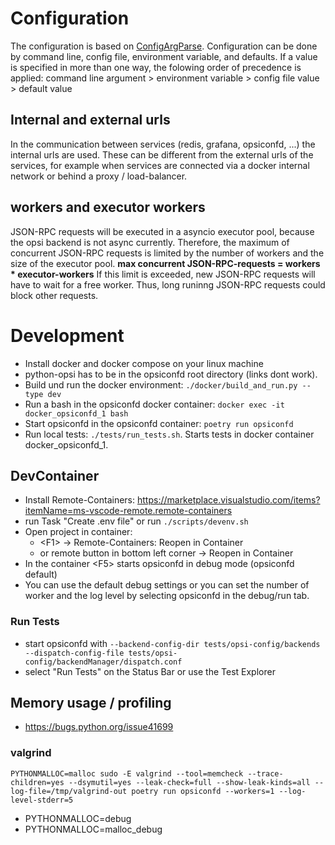 # Configuration

The configuration is based on [ConfigArgParse](https://pypi.org/project/ConfigArgParse/).
Configuration can be done by command line, config file, environment variable, and defaults.
If a value is specified in more than one way, the folowing order of precedence is applied:
command line argument > environment variable > config file value > default value

## Internal and external urls
In the communication between services (redis, grafana, opsiconfd, ...) the internal urls are used.
These can be different from the external urls of the services, for example when services are connected via a docker internal network or behind a proxy / load-balancer.

## workers and executor workers
JSON-RPC requests will be executed in a asyncio executor pool, because the opsi backend is not async currently.
Therefore, the maximum of concurrent JSON-RPC requests is limited by the number of workers and the size of the executor pool.
**max concurrent JSON-RPC-requests = workers * executor-workers**
If this limit is exceeded, new JSON-RPC requests will have to wait for a free worker.
Thus, long runinng JSON-RPC requests could block other requests.

# Development
* Install docker and docker compose on your linux machine
* python-opsi has to be in the opsiconfd root directory (links dont work).
* Build und run the docker environment: `./docker/build_and_run.py --type dev`
* Run a bash in the opsiconfd docker container: `docker exec -it docker_opsiconfd_1 bash`
* Start opsiconfd in the opsiconfd container: `poetry run opsiconfd`
* Run local tests: `./tests/run_tests.sh`. Starts tests in docker container docker_opsiconfd_1.

## DevContainer

* Install Remote-Containers: https://marketplace.visualstudio.com/items?itemName=ms-vscode-remote.remote-containers
* run Task "Create .env file" or run `./scripts/devenv.sh`
* Open project in container:
	* \<F1\> -> Remote-Containers: Reopen in Container
	* or remote button in bottom left corner -> Reopen in Container
* In the container \<F5\> starts opsiconfd in debug mode (opsiconfd default)
* You can use the default debug settings or you can set the number of worker and the log level by selecting opsiconfd in the debug/run tab.

### Run Tests
* start opsiconfd with `--backend-config-dir tests/opsi-config/backends --dispatch-config-file tests/opsi-config/backendManager/dispatch.conf`
* select "Run Tests" on the Status Bar or use the Test Explorer

## Memory usage / profiling
* https://bugs.python.org/issue41699

### valgrind
```
PYTHONMALLOC=malloc sudo -E valgrind --tool=memcheck --trace-children=yes --dsymutil=yes --leak-check=full --show-leak-kinds=all --log-file=/tmp/valgrind-out poetry run opsiconfd --workers=1 --log-level-stderr=5
```
* PYTHONMALLOC=debug
* PYTHONMALLOC=malloc_debug

